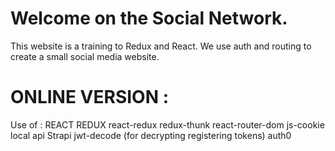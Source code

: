 # Welcome on the Social Network.
This website is a training to Redux and React. 
We use auth and routing to create a small social media website.

# ONLINE VERSION :


Use of :
REACT
REDUX
react-redux
redux-thunk
react-router-dom
js-cookie
local api Strapi
jwt-decode (for decrypting registering tokens)
auth0